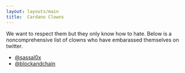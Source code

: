 ```yaml
---
layout: layouts/main
title:  Cardano Clowns
---
```


We want to respect them but they only know how to hate. Below is a noncomprehensive list of clowns who have embarassed
themselves on twitter.

* [@sassal0x](/u/sassal0x)
* [@blockandchain](/u/blockandchain)
